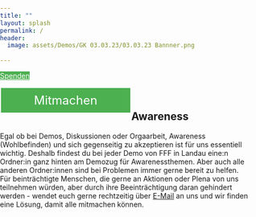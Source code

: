 ```yaml
---
title: ""
layout: splash
permalink: /
header:
  image: assets/Demos/GK 03.03.23/03.03.23 Bannner.png
  
---
```


<!DOCTYPE html>
<html>
  <head>
    <meta name="viewport" content="width=device-width, initial-scale=1.0">
    <style>
      body {
        margin: 0;
        padding: 0;
      }
      
      .button-container {
        display: flex;
        flex-direction: column;
        justify-content: center;
        align-items: center;
        height: 100%;
      }
      
      .button {
        display: flex;
        justify-content: center;
        align-items: center;
        background-color: #4CAF50;
        color: white;
        text-align: center;
        text-decoration: none;
        font-size: 24px;
        padding: 20px;
        margin: 10px;
        width: 100%;
        max-width: 300px;
        border: none;
        cursor: pointer;
      }

      .iframe-container {
        position: relative;
        padding-bottom: 56.25%; /* 16:9 */
        height: 0;
        margin: 0 auto;
        max-width: 560px;
      }

      .iframe-container iframe {
        position: absolute;
        top: 0;
        left: 0;
        width: 100%;
        height: 100%;
      }

      @media screen and (min-width: 768px) {
        .button-container {
          flex-direction: row;
          justify-content: center;
        }
        
        .button:nth-child(2n+1) {
          margin-right: 20px;
        }
      }
    </style>
  </head>
  <body>
    <div class="iframe-container">
      <iframe width="560" height="315" src="https://www.youtube.com/embed/PiIOucdBwuI" title="YouTube video player" frameborder="0" allow="accelerometer; autoplay; clipboard-write; encrypted-media; gyroscope; picture-in-picture" allowfullscreen></iframe>
    </div>
    <div class="button-container">
      <a class="button" href="https://fridaysforfuture-landau.de/news" target="">News</a>
      <a class="button" href="https://fridaysforfuture-landau.de/mitmachen" target="">Mitmachen</a>
      <a class="button" href="https://fridaysforfuture-landau.de/kontakt" target="">Kontakt</a>
      <a class="button" href="https://opencollective.com/klimastreik-landau" target="">Spenden</a>
    </div>
  </body>
</html>

<h2>Wer sind wir?</h2>

Klimastreik Landau ist eine Ortsgruppe von Fridays for Future. Wir kämpfen durch politisches und gesellschaftliches Engagement für mehr Klimaschutz und Klimagerechtigkeit auch in Landau. Wir organisieren Gespräche mit Politiker:Innen, stellen Forderungen auf und planen Demos und andere Aktionen.
Im Dezember 2018 fanden sich auch in Landau begeistere Klimaschützer:innen zusammen, um vor Ort für Klimagerechtigkeit zu protestieren. Seitdem gab und gibt es regelmäßige Aktionen, u.a. Demonstrationen mit über 2000 Teilnehmer:innen.

<h2>Was tun wir?</h2>

Unsere Tätigkeit konzentriert sich auf die Planung und Durchführung verschiedenster Aktionen im Stadtkern Landaus. Dabei machen wir auf unterschiedliche Problematiken unseres gesellschaftlichen und alltäglichen Handelns und der Tatenlosigkeit der Politik bzgl. der schon jetzt unabwendbaren Klimakatastrophe aufmerksam.

Falls du auch etwas zu einer nachhaltigen, lebenswerten Zukunft beitragen willst, freuen wir uns über jegliche Art von Unterstützung!

<p> </p>  
  
<h2>Unterstützen</h2>  
Du möchtest dich an der Organisation von Demos oder Aktionen beteiligen, wissenschaftlichen Input in die Ortsgruppe tragen oder dich anders bei uns einbringen? Dann bist du herzlich eingeladen zu uns ins Plenum zu kommen. Aktuell machen wir unser Plenum jeden Donnerstag um 18 Uhr coronabedingt online. Hab keine Angst, du musst nichts (an Wissen) mitbringen und kannst einfach mal vorbei gucken. Aufgrund der Coronalage / und Onlinesituation würden wir uns über eine Nachricht im vorhinein über Whatsapp, Instagram oder per E-Mail freuen.  

<p> </p>

Keine Kapazitäten oder Zeit zum mitorganisieren, aber trotzdem Lust uns zu unterstützen? Wir haben jetzt seit kurzem die Möglichkeit über ein Konto Spenden entgegen nehmen zu können. Hier sammeln wir Geld für anstehende Aktionen und Klimastreiks für die wir Materialkosten haben, für Künstlerauftritte bei unseren Aktionen und notwendige Anschaffungen. Wir würden uns über eine Spende freuen :) <br>  

<p> </p>

<style>
.button5 {
  border: none;
  color: white;
  padding: 10px 10px;
  text-align: center;
  text-decoration: none;
  display: inline-block;
  font-size: 24px;
  margin: 2px 2px 35px;
  float: left !important;
  cursor: pointer;
  width: 47%;
}

.button5 {background-color: #4CAF50;} /* Green */

</style>  
  
<a class="button5" href="https://opencollective.com/klimastreik-landau"
       target="" style="color: white" >Spenden</a>
       

<style>
.button6 {
  border: none;
  color: white;
  padding: 10px 10px;
  text-align: center;
  text-decoration: none;
  display: inline-block;
  font-size: 24px;
  margin: 2px 2px 35px;
  float: left !important;
  cursor: pointer;
  width: 47%;
}

.button6 {background-color: #4CAF50;} /* Green */

</style>  
  
<a class="button6" href="https://fridaysforfuture-landau.de/mitmachen"
       target="" style="color: white" >Mitmachen</a> <br>

<p> </p>  
<p> </p>
<p> </p>
<p> </p>
<p> </p>
<p> </p>
<p> </p>
   
<h2> Awareness </h2>
Egal ob bei Demos, Diskussionen oder Orgaarbeit, Awareness (Wohlbefinden) und sich gegenseitig zu akzeptieren ist für uns essentiell wichtig. Deshalb findest du bei jeder Demo von FFF in Landau eine:n Ordner:in ganz hinten am Demozug für Awarenessthemen. Aber auch alle anderen Ordner:innen sind bei Problemen immer gerne bereit zu helfen. <br>
  Für beinträchtigte Menschen, die gerne an Aktionen oder Plena von uns teilnehmen würden, aber durch ihre Beeinträchtigung daran gehindert werden - wendet euch gerne rechtzeitig über <a href="mailto:klimastreik-landau@gmx.de" target="_blank" >E-Mail</a> an uns und wir finden eine Lösung, damit alle mitmachen können. 
  
  
